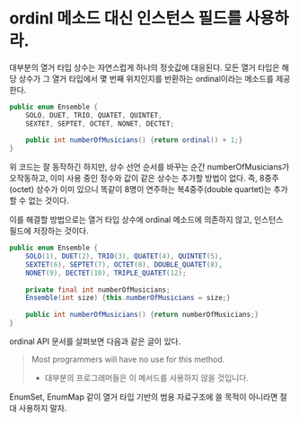 # ordinl 메소드 대신 인스턴스 필드를 사용하라.

대부분의 열거 타입 상수는 자연스럽게 하나의 정숫값에 대응된다. 모든 열거 타입은 해당 상수가 그 열거 타입에서 몇 번째 위치인지를 반환하는 ordinal이라는 메소드를 제공한다.

```java
public enum Ensemble {  
	SOLO, DUET, TRIO, QUATET, QUINTET,  
	SEXTET, SEPTET, OCTET, NONET, DECTET;  
	  
	public int numberOfMusicians() {return ordinal() + 1;}  
}
```

위 코드는 잘 동작하긴 하지만, 상수 선언 순서를 바꾸는 순간 numberOfMusicians가 오작동하고, 이미 사용 중인 정수와 값이 같은 상수는 추가할 방법이 없다. 즉, 8중주(octet) 상수가 이미 있으니 똑같이 8명이 연주하는 복4중주(double quartet)는 추가할 수 없는 것이다.

이를 해결할 방법으로는 열거 타입 상수에 ordinal 메소드에 의존하지 않고, 인스턴스 필드에 저장하는 것이다.

```java
public enum Ensemble {  
	SOLO(1), DUET(2), TRIO(3), QUATET(4), QUINTET(5),  
	SEXTET(6), SEPTET(7), OCTET(8), DOUBLE_QUATET(8),  
	NONET(9), DECTET(10), TRIPLE_QUATET(12);  
	  
	private final int numberOfMusicians;  
	Ensemble(int size) {this.numberOfMusicians = size;}  
	  
	public int numberOfMusicians() {return numberOfMusicians;}  
}
```

ordinal API 문서를 살펴보면 다음과 같은 글이 있다.

> Most programmers will have no use for this method.<br>
> - 대부분의 프로그래머들은 이 메서드를 사용하지 않을 것입니다.

EnumSet, EnumMap 같이 열거 타입 기반의 범용 자료구조에 쓸 목적이 아니라면 절대 사용하지 말자.